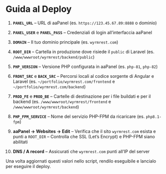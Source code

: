 # Guida al Deploy

1. **`PANEL_URL`**
   – URL di aaPanel (es. `https://123.45.67.89:8888` o dominio)

2. **`PANEL_USER`** e **`PANEL_PASS`**
   – Credenziali di login all’interfaccia aaPanel

3. **`DOMAIN`**
   – Il tuo dominio principale (es. `wyrmrest.com`)

4. **`ROOT_DIR`**
   – Cartella in produzione dove risiede il `public` di Laravel
   (es. `/www/wwwroot/wyrmrest/backend/public`)

5. **`PHP_VERSION`**
   – Versione PHP configurata in aaPanel (es. `php-81`, `php-82`)

6. **`FRONT_SRC`** e **`BACK_SRC`**
   – Percorsi locali al codice sorgente di Angular e Laravel
   (es. `~/portfolio/wyrmrest.com/frontend` e `~/portfolio/wyrmrest.com/backend`)

7. **`PROD_FE`** e **`PROD_BE`**
   – Cartelle di destinazione per i file buildati e per il backend
   (es. `/www/wwwroot/wyrmrest/frontend` e `/www/wwwroot/wyrmrest/backend`)

8. **`PHP_FPM_SERVICE`**
   – Nome del servizio PHP-FPM da ricaricare (es. `php8.1-fpm`)

9. **aaPanel → Websites → Edit**
   – Verifica che il sito `wyrmrest.com` esista e punti a `ROOT_DIR`
   – Controlla che SSL (Let’s Encrypt) e PHP-FPM siano abilitati

10. **DNS / A record**
    – Assicurati che `wyrmrest.com` punti all’IP del server

Una volta aggiornati questi valori nello script, rendilo eseguibile e lancialo per eseguire il deploy.
